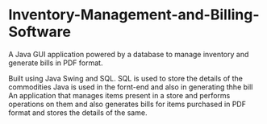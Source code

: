 # Inventory-Management-and-Billing-Software
A Java GUI application powered by a database to manage inventory and generate bills in PDF format. 

Built using Java Swing and SQL.
SQL is used to store the details of the  commodities
Java is used in the fornt-end and also in generating thhe bill
An application that manages items present in a store and performs operations on them and also generates bills for items purchased in PDF format and stores the details of the same.
